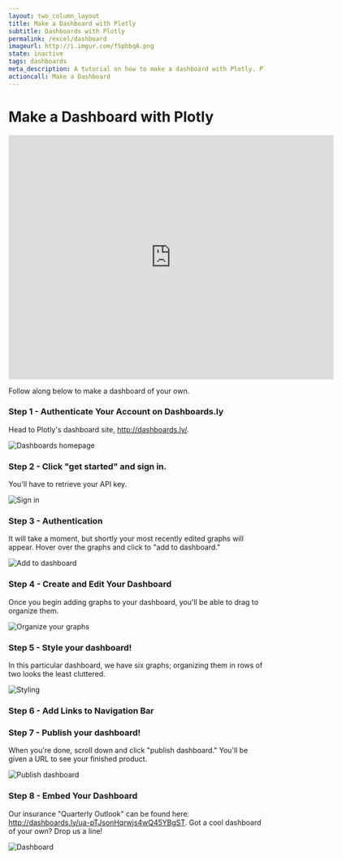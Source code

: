 ```yaml
---
layout: two_column_layout
title: Make a Dashboard with Plotly
subtitle: Dashboards with Plotly
permalink: /excel/dashboard
imageurl: http://i.imgur.com/fSpbbqA.png
state: inactive
tags: dashboards
meta_description: A tutorial on how to make a dashboard with Plotly. Plotly is the easiest and fastest way to make and share graphs online.
actioncall: Make a Dashboard
---
```


# Make a Dashboard with Plotly

<iframe width="640" height="480" frameborder="0" seamless="seamless" scrolling="no" src="http://dashboards.ly/ua-pTJsonHqrwjs4wQ45YBgST.embed?width=640&amp;height=480"></iframe>

Follow along below to make a dashboard of your own.

### Step 1 - Authenticate Your Account on Dashboards.ly

Head to Plotly's dashboard site, http://dashboards.ly/.

![Dashboards homepage](http://i.imgur.com/5DyFtIl.png)
 
### Step 2 - Click "get started" and sign in. 

You'll have to retrieve your API key.
 
![Sign in](http://i.imgur.com/CO5K1Nh.png)

### Step 3 - Authentication

It will take a moment, but shortly your most recently edited graphs will appear. Hover over the graphs and click to "add to dashboard."

![Add to dashboard](http://i.imgur.com/PTHsUP3.png)   
   
### Step 4 - Create and Edit Your Dashboard 

Once you begin adding graphs to your dashboard, you'll be able to drag to organize them.
   
![Organize your graphs](http://i.imgur.com/az5lky1.png)

### Step 5 - Style your dashboard! 

In this particular dashboard, we have six graphs; organizing them in rows of two looks the least cluttered.

![Styling](http://i.imgur.com/9Thf85r.png)

### Step 6 - Add Links to Navigation Bar

   
### Step 7 - Publish your dashboard! 

When you're done, scroll down and click "publish dashboard." You'll be given a URL to see your finished product.

![Publish dashboard](http://i.imgur.com/jvtVyVT.png)

### Step 8 - Embed Your Dashboard
   
Our insurance "Quarterly Outlook" can be found here: http://dashboards.ly/ua-pTJsonHqrwjs4wQ45YBgST. Got a cool dashboard of your own? Drop us a line!

![Dashboard](http://i.imgur.com/jKd27n7.png)
